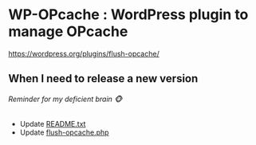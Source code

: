 # WP-OPcache : WordPress plugin to manage OPcache
https://wordpress.org/plugins/flush-opcache/

## When I need to release a new version
###### Reminder for my deficient brain :monkey_face:
- Update [README.txt](flush-opcache/README.txt)
- Update [flush-opcache.php](flush-opcache/flush-opcache.php)

